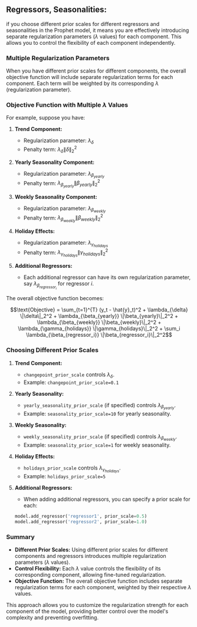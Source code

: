 
## Regressors, Seasonalities:

if you choose different prior scales for different regressors and seasonalities in the Prophet model, it means you are effectively introducing separate regularization parameters ($\lambda$ values) for each component. This allows you to control the flexibility of each component independently.

### Multiple Regularization Parameters

When you have different prior scales for different components, the overall objective function will include separate regularization terms for each component. Each term will be weighted by its corresponding $\lambda$ (regularization parameter).

### Objective Function with Multiple $\lambda$ Values

For example, suppose you have:

1. **Trend Component:**
   - Regularization parameter: $\lambda_{\delta}$
   - Penalty term: $\lambda_{\delta} \|\delta\|_2^2$

2. **Yearly Seasonality Component:**
   - Regularization parameter: $\lambda_{\beta_{yearly}}$
   - Penalty term: $\lambda_{\beta_{yearly}} \|\beta_{yearly}\|_2^2$

3. **Weekly Seasonality Component:**
   - Regularization parameter: $\lambda_{\beta_{weekly}}$
   - Penalty term: $\lambda_{\beta_{weekly}} \|\beta_{weekly}\|_2^2$

4. **Holiday Effects:**
   - Regularization parameter: $\lambda_{\gamma_{holidays}}$
   - Penalty term: $\lambda_{\gamma_{holidays}} \|\gamma_{holidays}\|_2^2$

5. **Additional Regressors:**
   - Each additional regressor can have its own regularization parameter, say $\lambda_{\beta_{regressor_i}}$ for regressor $i$.

The overall objective function becomes:

$$\text{Objective} = \sum_{t=1}^{T} (y_t - \hat{y}_t)^2 + \lambda_{\delta} \|\delta\|_2^2 + \lambda_{\beta_{yearly}} \|\beta_{yearly}\|_2^2 + \lambda_{\beta_{weekly}} \|\beta_{weekly}\|_2^2 + \lambda_{\gamma_{holidays}} \|\gamma_{holidays}\|_2^2 + \sum_i \lambda_{\beta_{regressor_i}} \|\beta_{regressor_i}\|_2^2$$

### Choosing Different Prior Scales

1. **Trend Component:**
   - `changepoint_prior_scale` controls $\lambda_{\delta}$.
   - Example: `changepoint_prior_scale=0.1`

2. **Yearly Seasonality:**
   - `yearly_seasonality_prior_scale` (if specified) controls $\lambda_{\beta_{yearly}}$.
   - Example: `seasonality_prior_scale=10` for yearly seasonality.

3. **Weekly Seasonality:**
   - `weekly_seasonality_prior_scale` (if specified) controls $\lambda_{\beta_{weekly}}$.
   - Example: `seasonality_prior_scale=1` for weekly seasonality.

4. **Holiday Effects:**
   - `holidays_prior_scale` controls $\lambda_{\gamma_{holidays}}$.
   - Example: `holidays_prior_scale=5`

5. **Additional Regressors:**
   - When adding additional regressors, you can specify a prior scale for each:
   ```python
   model.add_regressor('regressor1', prior_scale=0.5)
   model.add_regressor('regressor2', prior_scale=1.0)
   ```

### Summary

- **Different Prior Scales:** Using different prior scales for different components and regressors introduces multiple regularization parameters ($\lambda$ values).
- **Control Flexibility:** Each $\lambda$ value controls the flexibility of its corresponding component, allowing fine-tuned regularization.
- **Objective Function:** The overall objective function includes separate regularization terms for each component, weighted by their respective $\lambda$ values. 

This approach allows you to customize the regularization strength for each component of the model, providing better control over the model's complexity and preventing overfitting.
